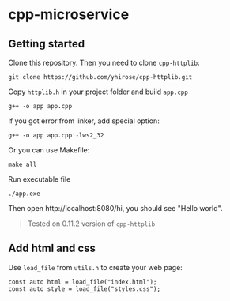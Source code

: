# cpp-microservice
## Getting started
Clone this repository. Then you need to clone `cpp-httplib`:
```
git clone https://github.com/yhirose/cpp-httplib.git
```
Copy `httplib.h` in your project folder and build `app.cpp` 
```
g++ -o app app.cpp
```
If you got error from linker, add special option:
```
g++ -o app app.cpp -lws2_32
```
Or you can use Makefile:
```
make all
```
Run executable file
```
./app.exe
```
Then open http://localhost:8080/hi, you should see "Hello world". 

> Tested on 0.11.2 version of `cpp-httplib`

## Add html and css
Use `load_file` from `utils.h` to create your web page:
```
const auto html = load_file("index.html");
const auto style = load_file("styles.css");
```
